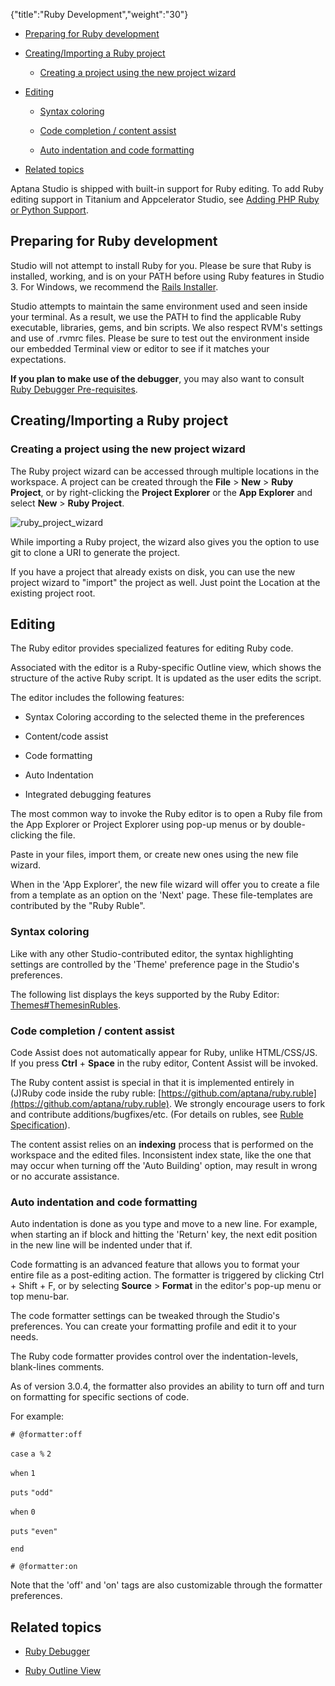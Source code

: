 {"title":"Ruby Development","weight":"30"}

* [Preparing for Ruby development](#preparing-for-ruby-development)

* [Creating/Importing a Ruby project](#creating/importing-a-ruby-project)

    * [Creating a project using the new project wizard](#creating-a-project-using-the-new-project-wizard)

* [Editing](#editing)

    * [Syntax coloring](#syntax-coloring)

    * [Code completion / content assist](#code-completion-/-content-assist)

    * [Auto indentation and code formatting](#auto-indentation-and-code-formatting)

* [Related topics](#related-topics)

Aptana Studio is shipped with built-in support for Ruby editing. To add Ruby editing support in Titanium and Appcelerator Studio, see [Adding PHP Ruby or Python Support](/docs/appc/Axway_Appcelerator_Studio/Axway_Appcelerator_Studio_Getting_Started/Adding_PHP_Ruby_or_Python_Support/).

## Preparing for Ruby development

Studio will not attempt to install Ruby for you. Please be sure that Ruby is installed, working, and is on your PATH before using Ruby features in Studio 3. For Windows, we recommend the [Rails Installer](http://railsinstaller.org/en).

Studio attempts to maintain the same environment used and seen inside your terminal. As a result, we use the PATH to find the applicable Ruby executable, libraries, gems, and bin scripts. We also respect RVM's settings and use of .rvmrc files. Please be sure to test out the environment inside our embedded Terminal view or editor to see if it matches your expectations.

**If you plan to make use of the debugger**, you may also want to consult [Ruby Debugger Pre-requisites](/docs/appc/Axway_Appcelerator_Studio/Axway_Appcelerator_Studio_Guide/Web_Development/Ruby_Development/Ruby_Debugger/#pre-requisites).

## Creating/Importing a Ruby project

### Creating a project using the new project wizard

The Ruby project wizard can be accessed through multiple locations in the workspace.
A project can be created through the **File** > **New** > **Ruby Project**, or by right-clicking the **Project Explorer** or the **App Explorer** and select **New** > **Ruby Project**.

![ruby_project_wizard](/Images/appc/download/attachments/30083023/ruby_project_wizard.png)

While importing a Ruby project, the wizard also gives you the option to use git to clone a URI to generate the project.

If you have a project that already exists on disk, you can use the new project wizard to "import" the project as well. Just point the Location at the existing project root.

## Editing

The Ruby editor provides specialized features for editing Ruby code.

Associated with the editor is a Ruby-specific Outline view, which shows the structure of the active Ruby script. It is updated as the user edits the script.

The editor includes the following features:

* Syntax Coloring according to the selected theme in the preferences

* Content/code assist

* Code formatting

* Auto Indentation

* Integrated debugging features

The most common way to invoke the Ruby editor is to open a Ruby file from the App Explorer or Project Explorer using pop-up menus or by double-clicking the file.

Paste in your files, import them, or create new ones using the new file wizard.

When in the 'App Explorer', the new file wizard will offer you to create a file from a template as an option on the 'Next' page. These file-templates are contributed by the "Ruby Ruble".

### Syntax coloring

Like with any other Studio-contributed editor, the syntax highlighting settings are controlled by the 'Theme' preference page in the Studio's preferences.

The following list displays the keys supported by the Ruby Editor: [Themes#ThemesinRubles](/docs/appc/Axway_Appcelerator_Studio/Axway_Appcelerator_Studio_Guide/Customizing_Studio/Themes/#themes-in-rubles).

### Code completion / content assist

Code Assist does not automatically appear for Ruby, unlike HTML/CSS/JS. If you press **Ctrl** + **Space** in the ruby editor, Content Assist will be invoked.

The Ruby content assist is special in that it is implemented entirely in (J)Ruby code inside the ruby ruble: [https://github.com/aptana/ruby.ruble](https://github.com/aptana/ruby.ruble).
We strongly encourage users to fork and contribute additions/bugfixes/etc. (For details on rubles, see [Ruble Specification](/docs/appc/Axway_Appcelerator_Studio/Axway_Appcelerator_Studio_Guide/Customizing_Studio/Rubles/Ruble_Specification/)).

The content assist relies on an **indexing** process that is performed on the workspace and the edited files. Inconsistent index state, like the one that may occur when turning off the 'Auto Building' option, may result in wrong or no accurate assistance.

### Auto indentation and code formatting

Auto indentation is done as you type and move to a new line. For example, when starting an if block and hitting the 'Return' key, the next edit position in the new line will be indented under that if.

Code formatting is an advanced feature that allows you to format your entire file as a post-editing action. The formatter is triggered by clicking Ctrl + Shift + F, or by selecting **Source** > **Format** in the editor's pop-up menu or top menu-bar.

The code formatter settings can be tweaked through the Studio's preferences. You can create your formatting profile and edit it to your needs.

The Ruby code formatter provides control over the indentation-levels, blank-lines comments.

As of version 3.0.4, the formatter also provides an ability to turn off and turn on formatting for specific sections of code.

For example:

`# @formatter:off`

`case` `a %` `2`

`when`  `1`

`puts` `"odd"`

`when`  `0`

`puts` `"even"`

`end`

`# @formatter:on`

Note that the 'off' and 'on' tags are also customizable through the formatter preferences.

## Related topics

* [Ruby Debugger](/docs/appc/Axway_Appcelerator_Studio/Axway_Appcelerator_Studio_Guide/Web_Development/Ruby_Development/Ruby_Debugger/)

* [Ruby Outline View](/docs/appc/Axway_Appcelerator_Studio/Axway_Appcelerator_Studio_Guide/Web_Development/Ruby_Development/Ruby_Outline_View/)
